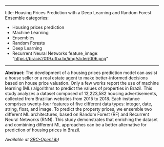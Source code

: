 
---
title: Housing Prices Prediction with a Deep Learning and Random Forest Ensemble
categories:
- Housing prices prediction
- Machine Learning
- Ensembles
- Random Forests
- Deep Learning
- Recurrent Neural Networks
feature_image: "https://bracis2019.ufba.br/img/slider/006.png"
---

**Abstract**: The development of a housing prices prediction model can assist a house seller or a real estate agent to make better-informed decisions based on
house price valuation. Only a few works report the use of machine learning (ML) algorithms to predict the values of properties in Brazil. This study analyzes a dataset composed of 12,223,582 housing advertisements, collected from Brazilian websites from 2015 to 2018. Each instance comprises twenty-four features of five different data types: integer, date, string, float, and image. To predict the property prices, we ensemble two different ML architectures, based on Random Forest (RF) and Recurrent Neural Networks (RNN). This study demonstrates that enriching the dataset and combining different ML approaches can be a better alternative for prediction of housing prices in Brazil.

_Available at [SBC-OpenLib](https://sol.sbc.org.br/index.php/eniac/article/view/9300))_
